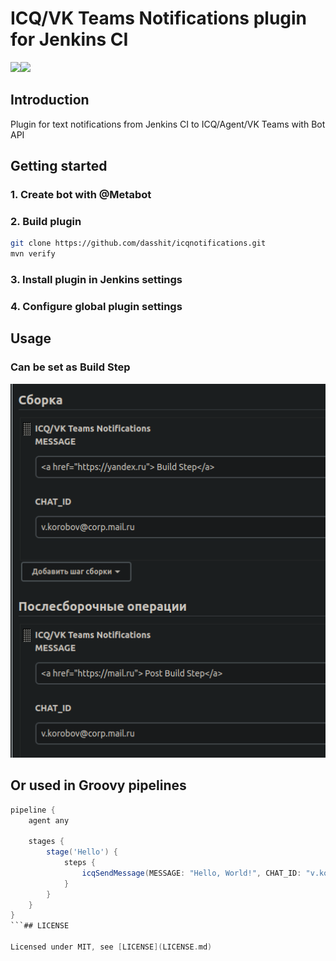 # ICQ/VK Teams Notifications plugin for Jenkins CI

<img src="https://icq.com/botapi/res/logo_icq_new.png" width="40%"><img src="https://myteam.mail.ru/botapi/res/logo_myteam.png" width="40%">

## Introduction

Plugin for text notifications from Jenkins CI to ICQ/Agent/VK Teams with Bot API

## Getting started

### 1. Create bot with @Metabot

### 2. Build plugin

```bash
git clone https://github.com/dasshit/icqnotifications.git
mvn verify
```

### 3. Install plugin in Jenkins settings

### 4. Configure global plugin settings

## Usage

### Can be set as Build Step

<img src="images/test.png" />

## Or used in Groovy pipelines
```groovy
pipeline {
    agent any

    stages {
        stage('Hello') {
            steps {
                icqSendMessage(MESSAGE: "Hello, World!", CHAT_ID: "v.korobov@corp.mail.ru")
            }
        }
    }
}
```## LICENSE

Licensed under MIT, see [LICENSE](LICENSE.md)

